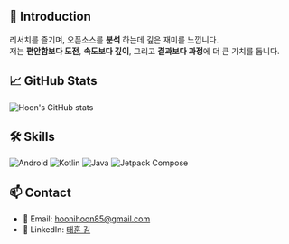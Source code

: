 ## 👋 Introduction

리서치를 즐기며, 오픈소스를 **분석** 하는데 깊은 재미를 느낍니다.  
저는 **편안함보다 도전**, **속도보다 깊이**, 그리고 **결과보다 과정**에 더 큰 가치를 둡니다.  

## 📈 GitHub Stats

![Hoon's GitHub stats](https://github-readme-stats.vercel.app/api?username=warrenth&show_icons=true&theme=radical&count_private=true&include_all_commits=true)

## 🛠 Skills
<p align="left">
  <img src="https://img.shields.io/badge/Android-3DDC84?style=for-the-badge&logo=android&logoColor=white" alt="Android"/>
  <img src="https://img.shields.io/badge/Kotlin-7F52FF?style=for-the-badge&logo=kotlin&logoColor=white" alt="Kotlin"/>
  <img src="https://img.shields.io/badge/Java-007396?style=for-the-badge&logo=java&logoColor=white" alt="Java"/>
  <img src="https://img.shields.io/badge/Jetpack%20Compose-4285F4?style=for-the-badge&logo=jetpack-compose&logoColor=white" alt="Jetpack Compose"/>
</p>

## 📫 Contact

- 📧 Email: [hoonihoon85@gmail.com](mailto:hoonihoon85@gmail.com)
- 💼 LinkedIn: [태훈 김](https://www.linkedin.com/in/%ED%83%9C%ED%9B%88-%EA%B9%80-60971115b/)
